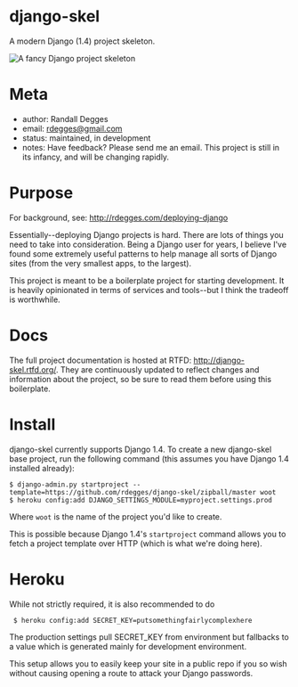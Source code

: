 django-skel
===========

A modern Django (1.4) project skeleton.

![A fancy Django project skeleton](https://github.com/rdegges/django-skel/raw/master/docs/source/_static/skel.jpg)


Meta
====

* author: Randall Degges
* email:  rdegges@gmail.com
* status: maintained, in development
* notes:  Have feedback? Please send me an email. This project is still in its
          infancy, and will be changing rapidly.


Purpose
=======

For background, see: http://rdegges.com/deploying-django

Essentially--deploying Django projects is hard. There are lots of things you
need to take into consideration. Being a Django user for years, I believe I've
found some extremely useful patterns to help manage all sorts of Django sites
(from the very smallest apps, to the largest).

This project is meant to be a boilerplate project for starting development. It
is heavily opinionated in terms of services and tools--but I think the tradeoff
is worthwhile.


Docs
====

The full project documentation is hosted at RTFD: http://django-skel.rtfd.org/.
They are continuously updated to reflect changes and information about the
project, so be sure to read them before using this boilerplate.


Install
=======

django-skel currently supports Django 1.4. To create a new django-skel base
project, run the following command (this assumes you have Django 1.4 installed
already):

    $ django-admin.py startproject --template=https://github.com/rdegges/django-skel/zipball/master woot
    $ heroku config:add DJANGO_SETTINGS_MODULE=myproject.settings.prod


Where ``woot`` is the name of the project you'd like to create.

This is possible because Django 1.4's ``startproject`` command allows you to
fetch a project template over HTTP (which is what we're doing here).

Heroku
======

While not strictly required, it is also recommended to do

     $ heroku config:add SECRET_KEY=putsomethingfairlycomplexhere

The production settings pull SECRET_KEY from environment but fallbacks
to a value which is generated mainly for development environment.

This setup allows you to easily keep your site in a public repo if you so 
wish without causing opening a route to attack your Django passwords.
